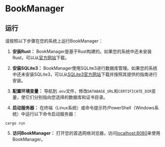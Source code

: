 # BookManager

## 运行

请按照以下步骤在您的系统上运行BookManager：

1. **安装Rust：** BookManager是基于Rust构建的。如果您的系统中还未安装Rust，可以从[官方网站](https://www.rust-lang.org/)下载。

2. **安装SQLite3：** BookManager使用SQLite3进行数据库管理。如果您的系统中还未安装SQLite3，可以从[SQLite3官方网站](https://www.sqlite.org/index.html)下载并按照其提供的指南进行安装。

3. **配置环境变量：** 导航到`.env`文件，修改`DATABASE_URL`和`CERTIFICATE_DIR`变量，使它们分别指向您选择的数据库和证书目录。

4. **启动服务器：** 在终端（Linux系统）或命令提示符/PowerShell（Windows系统）中运行以下命令启动服务器：
```
cargo run
```

5. **访问BookManager：** 打开您的首选网络浏览器，访问[localhost:8080](http://localhost:8080)来使用BookManager。
